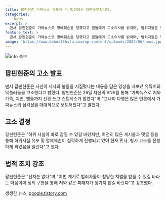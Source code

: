 ```yaml
---
title: 팝핀현준 가짜뉴스 유포자 가 법정에서 정면승부합니다.
categories:
  - News
excerpt: >
  댄서 팝핀현준이 가짜뉴스로 명예훼손을 당했다고 팬들에게 고소의사를 밝히며, 범죄자들은 합당한 처벌을 받기를 바란다고 강조했다. 이에 악플러들과 해당 유튜버에 대해 민사, 형사 고소를 진행한다. 판명되지 않은 불륜설에 대해선 저는 댄스학원을 운영하지 않는다며 반박했다. 2011년 결혼한 팝핀현준은 딸 하나를 둔 가정을 이루고 있다.
feature_text: >
  댄서 팝핀현준이 가짜뉴스로 명예훼손을 당했다고 팬들에게 고소의사를 밝히며, 범죄자들은 합당한 처벌을 받기를 바란다고 강조했다. 이에 악플러들과 해당 유튜버에 대해 민사, 형사 고소를 진행한다. 판명되지 않은 불륜설에 대해선 저는 댄스학원을 운영하지 않는다며 반박했다. 2011년 결혼한 팝핀현준은 딸 하나를 둔 가정을 이루고 있다.
image: 'https://www.behealthy4u.com/wp-content/uploads/2024/06/news.jpg'
---
```


<p><img src="https://www.behealthy4u.com/wp-content/uploads/2024/06/news.jpg" alt="info 속보" /></p>

<h2 data-ke-size="size26">팝핀현준의 고소 발표</h2>

<p data-ke-size="size16">댄서 팝핀현준은 자신이 제자와 불륜을 저질렀다는 내용을 담은 영상을 내보낸 유튜버와 악플러들을 고소했다고 밝혔다. 팝핀현준은 26일 자신의 SNS를 통해 "가짜뉴스로 저와 가족, 지인, 팬들까지 신경 쓰고 스트레스가 많았다"며 "그나마 다행은 많은 언론에서 가짜뉴스의 심각성을 대대적으로 보도해줬다"고 말했다.</p>

<h2 data-ke-size="size26">고소 결정</h2>

<p data-ke-size="size16">팝핀현준은 "허위 사실이 바로 잡힐 수 있길 바랐지만, 여전히 많은 게시물과 댓글 등을 통해 허위사실 유포 및 명예훼손이 심각하게 진행되고 있어 현재 민사, 형사 고소를 진행하게 되었음을 알린다"고 했다.</p>

<h2 data-ke-size="size26">법적 조치 강조</h2>

<p data-ke-size="size16">팝핀현준은 "선처는 없다"며 "이번 계기로 범죄자들이 합당한 처벌을 받을 수 있길 바라는 마음이며 정의 구현을 통해 저와 같은 피해자가 생기지 않길 바란다"고 강조했다.</p>
생생한 뉴스, <a href="https://qoogle.tistory.com" rel="dofollow">qoogle.tistory.com</a>


